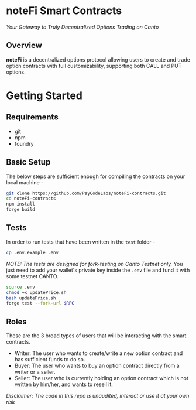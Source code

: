 # noteFi Smart Contracts

*Your Gateway to Truly Decentralized Options Trading on Canto*

## Overview
**noteFi** is a decentralized options protocol allowing users to create and trade option contracts with full customizability, supporting both CALL and PUT options.

# Getting Started

## Requirements

- git
- npm
- foundry

## Basic Setup

The below steps are sufficient enough for compiling the contracts on your local machine -

```sh
git clone https://github.com/PsyCodeLabs/noteFi-contracts.git
cd noteFi-contracts
npm install
forge build
```

## Tests

In order to run tests that have been written in the `test` folder - 

```sh
cp .env.example .env
```
*NOTE: The tests are designed for fork-testing on Canto Testnet only.*
You just need to add your wallet's private key inside the `.env` file and fund it with some testnet CANTO.
```sh
source .env
chmod +x updatePrice.sh
bash updatePrice.sh
forge test --fork-url $RPC
```

## Roles
These are the 3 broad types of users that will be interacting with the smart contracts.
- Writer: The user who wants to create/write a new option contract and has sufficient funds to do so.
- Buyer: The user who wants to buy an option contract directly from a writer or a seller.
- Seller: The user who is currently holding an option contract which is not written by him/her, and wants to resell it.

*Disclaimer: The code in this repo is unaudited, interact or use it at your own risk*